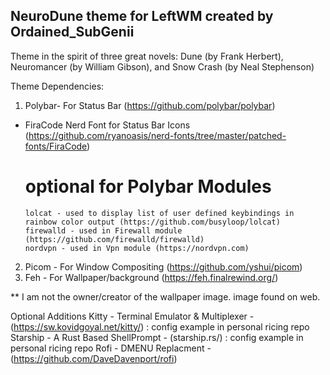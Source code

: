 ## NeuroDune theme for LeftWM created by Ordained_SubGenii ##

Theme in the spirit of three great novels: Dune (by Frank Herbert), Neuromancer (by William Gibson), and Snow Crash (by Neal Stephenson)  

Theme Dependencies:
1) Polybar- For Status Bar (https://github.com/polybar/polybar)
  - FiraCode Nerd Font for Status Bar Icons (https://github.com/ryanoasis/nerd-fonts/tree/master/patched-fonts/FiraCode)   
     # optional for Polybar Modules
       	lolcat - used to display list of user defined keybindings in rainbow color output (https://github.com/busyloop/lolcat) 
       	firewalld - used in Firewall module (https://github.com/firewalld/firewalld)
       	nordvpn - used in Vpn module (https://nordvpn.com)
2) Picom - For Window Compositing  (https://github.com/yshui/picom)
3) Feh - For Wallpaper/background (https://feh.finalrewind.org/)

** I am not the owner/creator of the wallpaper image. image found on web. 

Optional Additions 
Kitty - Terminal Emulator & Multiplexer - (https://sw.kovidgoyal.net/kitty/) : config example in personal ricing repo 
Starship - A Rust Based ShellPrompt - (starship.rs/) : config example in personal ricing repo
Rofi - DMENU Replacment - (https://github.com/DaveDavenport/rofi) 
